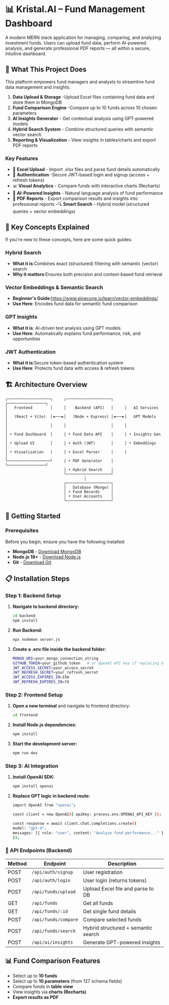 # 📊 Kristal.AI – Fund Management Dashboard

A modern MERN stack application for managing, comparing, and analyzing investment funds. Users can upload fund data, perform AI-powered analysis, and generate professional PDF reports — all within a secure, intuitive dashboard.



## 🎯 What This Project Does

This platform empowers fund managers and analysts to streamline fund data management and insights:

1. **Data Upload & Storage** -Upload Excel files containing fund data and store them in MongoDB
2. **Fund Comparison Engine** -Compare up to 10 funds across 10 chosen parameters
3. **AI Insights Generator** - Get contextual analysis using GPT-powered models
4. **Hybrid Search System** - Combine structured queries with semantic vector search
5. **Reporting & Visualization** - View insights in tables/charts and export PDF reports
   

### Key Features

- 📂 **Excel Upload** - Import .xlsx files and parse fund details automatically
- 🔐 **Authentication** -Secure JWT-based login and signup (access + refresh tokens)
- 📊 **Visual Analytics** - Compare funds with interactive charts (Recharts)
- 🤖 **AI-Powered Insights** - Natural language analysis of fund performance
- 📄 **PDF Reports** - Export comparison results and insights into professional reports
-🔍 **Smart Search** - Hybrid model (structured queries + vector embeddings)

## 🧠 Key Concepts Explained

If you're new to these concepts, here are some quick guides:

### Hybrid Search
- **What it is**:Combines exact (structured) filtering with semantic (vector) search
- **Why it matters**:Ensures both precision and context-based fund retrieval

### Vector Embeddings & Semantic Search
- **Beginner's Guide**:https://www.pinecone.io/learn/vector-embeddings/
- **Use Here**: Encodes fund data for semantic fund comparison

### GPT Insights
- **What it is**: AI-driven text analysis using GPT models
- **Use Here**: Automatically explains fund performance, risk, and opportunities

### JWT Authentication
- **What it is**:Secure token-based authentication system
- **Use Here**: Protects fund data with access & refresh tokens



## 🏗️ Architecture Overview

```
┌───────────────────┐     ┌────────────────────┐     ┌─────────────────┐
│   Frontend        │     │    Backend (API)   │     │   AI Services   │
│   (React + Vite)  │◄───►│   (Node + Express) │◄───►│   GPT Models    │
│                   │     │                    │     │                 │
│ • Fund Dashboard  │     │ • Fund Data API    │     │ • Insights Gen  │
│ • Upload UI       │     │ • Auth (JWT)       │     │ • Embeddings    │
│ • Visualization   │     │ • Excel Parser     │     │                 │
└───────────────────┘     │ • PDF Generator    │     └─────────────────┘
                          │ • Hybrid Search    │
                          └────────────────────┘
                                   │
                          ┌────────────────────┐
                          │   Database (Mongo) │
                          │ • Fund Records     │
                          │ • User Accounts    │
                          └────────────────────┘

```

## 🚀 Getting Started

### Prerequisites

Before you begin, ensure you have the following installed:

- **MongoDB** - [Download MongoDB](https://www.mongodb.com/)
- **Node.js 18+** - [Download Node.js](https://nodejs.org/)
- **Git** - [Download Git](https://git-scm.com/downloads)




## 📋 Installation Steps


### Step 1: Backend Setup

1. **Navigate to backend directory:**
   ```bash
   cd backend
   npm install
   ```
1. **Run Backend:**
   ```bash
   npx nodemon server.js
   ```

2. **Create a .env file inside the backend folder:**
   ```bash
   MONGO_URI=your_mongo_connection_string
   GITHUB_TOKEN=your_github_token   # or OpenAI API key if replacing GPT logic
   JWT_ACCESS_SECRET=your_access_secret
   JWT_REFRESH_SECRET=your_refresh_secret
   JWT_ACCESS_EXPIRES_IN=15m
   JWT_REFRESH_EXPIRES_IN=7d

   ```




### Step 2: Frontend Setup

1. **Open a new terminal** and navigate to frontend directory:
   ```bash
   cd frontend
   ```

2. **Install Node.js dependencies:**
   ```bash
   npm install
   ```

3. **Start the development server:**
   ```bash
   npm run dev
   ```


### Step 3: AI Integration

1. **Install OpenAI SDK:** 
   ```bash
   npm install openai
   ```

2. **Replace GPT logic in backend route:**
   ```bash
   import OpenAI from "openai";

   const client = new OpenAI({ apiKey: process.env.OPENAI_API_KEY });

   const response = await client.chat.completions.create({
   model: "gpt-4",
   messages: [{ role: "user", content: "Analyze fund performance..." }],
   });

   ```


### 📄 API Endpoints (Backend)
  

| Method | Endpoint             | Description                         |
| ------ | -------------------- | ----------------------------------- |
| POST   | `/api/auth/signup`   | User registration                   |
| POST   | `/api/auth/login`    | User login (returns tokens)         |
| POST   | `/api/funds/upload`  | Upload Excel file and parse to DB   |
| GET    | `/api/funds`         | Get all funds                       |
| GET    | `/api/funds/:id`     | Get single fund details             |
| POST   | `/api/funds/compare` | Compare selected funds              |
| POST   | `/api/funds/search`  | Hybrid structured + semantic search |
| POST   | `/api/ai/insights`   | Generate GPT-powered insights       |


## 📊 Fund Comparison Features  

- Select up to **10 funds**  
- Select up to **10 parameters** (from 127 schema fields)  
- Compare funds in **table view**  
- View insights via **charts (Recharts)**  
- **Export results as PDF**  

